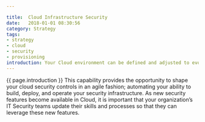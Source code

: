 ```yaml
---

title:  Cloud Infrastructure Security
date:   2018-01-01 08:30:56
category: Strategy
tags:
- strategy
- cloud
- security
- provisioning
introduction: Your Cloud environment can be defined and adjusted to evolve with your workload and business requirements.
---
```


{{ page.introduction }}
This capability provides the opportunity to shape your cloud security controls in an agile
fashion; automating your ability to build, deploy, and operate your security
infrastructure.
As new security features become available in Cloud, it is important that your
organization’s IT Security teams update their skills and processes so that they
can leverage these new features.
